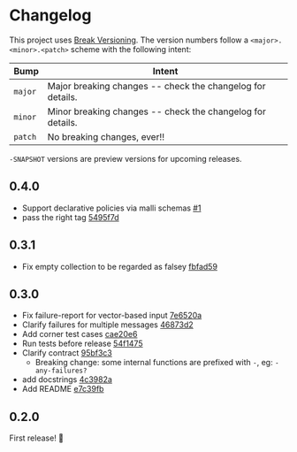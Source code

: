 # Changelog

This project uses [Break Versioning][breakver]. The version numbers follow a
`<major>.<minor>.<patch>` scheme with the following intent:

| Bump    | Intent                                                     |
| ------- | ---------------------------------------------------------- |
| `major` | Major breaking changes -- check the changelog for details. |
| `minor` | Minor breaking changes -- check the changelog for details. |
| `patch` | No breaking changes, ever!!                                |

`-SNAPSHOT` versions are preview versions for upcoming releases.

[breakver]: https://github.com/ptaoussanis/encore/blob/master/BREAK-VERSIONING.md

## 0.4.0

- Support declarative policies via malli schemas [#1](https://github.com/ilmoraunio/conjtest-clj/pull/1)
- pass the right tag [5495f7d](https://github.com/ilmoraunio/conjtest-clj/commit/5495f7d058df8e9bb72ee6d0cf4a862674629c17)

## 0.3.1

- Fix empty collection to be regarded as falsey [fbfad59](https://github.com/ilmoraunio/conjtest-clj/commit/fbfad59b2a7a4320014756312d1c487aafff0b56)

## 0.3.0

- Fix failure-report for vector-based input [7e6520a](https://github.com/ilmoraunio/conjtest-clj/commit/7e6520a9c600417e487dc5959a9871ece8400725)
- Clarify failures for multiple messages [46873d2](https://github.com/ilmoraunio/conjtest-clj/commit/46873d2c2484f3554db92d02b15cbdbcf7fba8d2)
- Add corner test cases [cae20e6](https://github.com/ilmoraunio/conjtest-clj/commit/cae20e6b29528a294a0b87b5d4d18a53ce24884e)
- Run tests before release [54f1475](https://github.com/ilmoraunio/conjtest-clj/commit/54f147572fded9b29a74e8f2081c6658b1bbdad0)
- Clarify contract [95bf3c3](https://github.com/ilmoraunio/conjtest-clj/commit/95bf3c334298a0ffa4fcd943b5caa1094db2b563)
  - Breaking change: some internal functions are prefixed with `-`, eg: `-any-failures?`
- add docstrings [4c3982a](https://github.com/ilmoraunio/conjtest-clj/commit/4c3982acb7f3eef95d0d002576c457d2bac0970b)
- Add README [e7c39fb](https://github.com/ilmoraunio/conjtest-clj/commit/e7c39fb10851cf1d2e97de0076966f4197439c0e)

## 0.2.0

First release! 🎉
